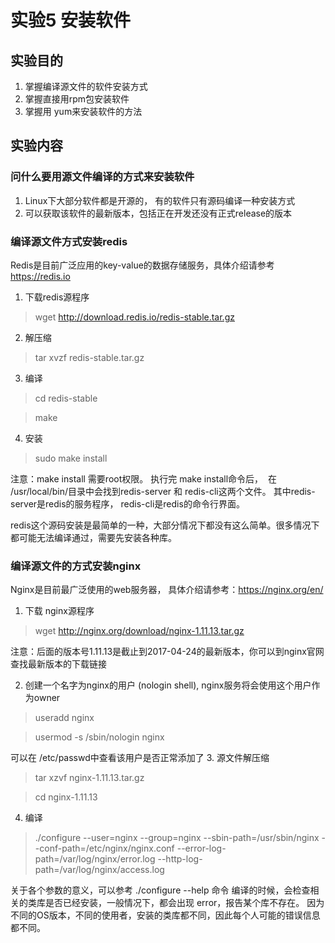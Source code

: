 # 实验5 安装软件
## 实验目的
1. 掌握编译源文件的软件安装方式
2. 掌握直接用rpm包安装软件
3. 掌握用 yum来安装软件的方法
## 实验内容
### 问什么要用源文件编译的方式来安装软件
1. Linux下大部分软件都是开源的， 有的软件只有源码编译一种安装方式
2. 可以获取该软件的最新版本，包括正在开发还没有正式release的版本

### 编译源文件方式安装redis
Redis是目前广泛应用的key-value的数据存储服务，具体介绍请参考 https://redis.io
1. 下载redis源程序
> wget http://download.redis.io/redis-stable.tar.gz
2. 解压缩
> tar xvzf redis-stable.tar.gz
3. 编译
> cd redis-stable

> make
4. 安装 
> sudo make install 

注意：make install 需要root权限。 
执行完 make install命令后，  在 /usr/local/bin/目录中会找到redis-server 和 redis-cli这两个文件。 其中redis-server是redis的服务程序， redis-cli是redis的命令行界面。

redis这个源码安装是最简单的一种，大部分情况下都没有这么简单。很多情况下都可能无法编译通过，需要先安装各种库。

### 编译源文件的方式安装nginx
Nginx是目前最广泛使用的web服务器， 具体介绍请参考：https://nginx.org/en/
1. 下载 nginx源程序
> wget http://nginx.org/download/nginx-1.11.13.tar.gz    

注意：后面的版本号1.11.13是截止到2017-04-24的最新版本，你可以到nginx官网查找最新版本的下载链接

2. 创建一个名字为nginx的用户 (nologin shell),  nginx服务将会使用这个用户作为owner
> useradd nginx

> usermod -s /sbin/nologin nginx

可以在 /etc/passwd中查看该用户是否正常添加了
3. 源文件解压缩
> tar xzvf nginx-1.11.13.tar.gz

> cd nginx-1.11.13 
4. 编译
> ./configure --user=nginx --group=nginx --sbin-path=/usr/sbin/nginx --conf-path=/etc/nginx/nginx.conf --error-log-path=/var/log/nginx/error.log --http-log-path=/var/log/nginx/access.log

关于各个参数的意义，可以参考 ./configure --help 命令
编译的时候，会检查相关的类库是否已经安装，一般情况下，都会出现 error，报告某个库不存在。 因为不同的OS版本，不同的使用者，安装的类库都不同，因此每个人可能的错误信息都不同。

